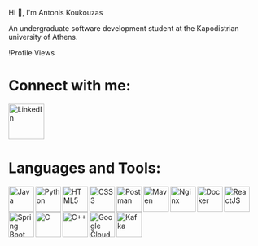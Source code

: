 Hi 👋, I'm Antonis Koukouzas

An undergraduate software development student at the Kapodistrian university of Athens.

!Profile Views

# Connect with me:
[<img align="left" alt="LinkedIn" width="70px" src="https://cdn-icons-png.flaticon.com/512/174/174857.png" />][linkedin]

<br clear="left"/>

[linkedin]: https://www.linkedin.com/in/antonis-koukouzas-39a2a3285/

# Languages and Tools:
<img align="left" alt="Java" width="50px" src="https://cdn.icon-icons.com/icons2/2415/PNG/512/java_original_wordmark_logo_icon_146459.png" />
<img align="left" alt="Python" width="50px" src="https://cdn3.iconfinder.com/data/icons/logos-and-brands-adobe/512/267_Python-512.png" />
<img align="left" alt="HTML5" width="50px" src="https://cdn-icons-png.flaticon.com/512/732/732212.png" />
<img align="left" alt="CSS3" width="50px" src="https://cdn4.iconfinder.com/data/icons/social-media-logos-6/512/121-css3-512.png" />
<img align="left" alt="Postman" width="50px" src="https://assets.stickpng.com/images/62cc1b3a150d5de9a3dad5f7.png" />
<img align="left" alt="Maven" width="50px" src="https://e7.pngegg.com/pngimages/917/651/png-clipart-apache-maven-feathers-tech-companies.png" />
<img align="left" alt="Nginx" width="50px" src="https://w7.pngwing.com/pngs/816/934/png-transparent-nginx-hd-logo-thumbnail.png" />
<img align="left" alt="Docker" width="50px" src="https://www.docker.com/sites/default/files/d8/2019-07/Moby-logo.png" />
<img align="left" alt="ReactJS" width="50px" src=https://w7.pngwing.com/pngs/403/269/png-transparent-react-react-native-logos-brands-in-colors-icon-thumbnail.png" />
<img align="left" alt="Spring Boot" width="50px" src="https://image.pngaaa.com/546/2459546-middle.png" />
<img align="left" alt="C" width="50px" src="https://upload.wikimedia.org/wikipedia/commons/thumb/1/18/C_Programming_Language.svg/695px-C_Programming_Language.svg.png" />
<img align="left" alt="C++" width="50px" src="https://upload.wikimedia.org/wikipedia/commons/thumb/1/18/ISO_C%2B%2B_Logo.svg/1822px-ISO_C%2B%2B_Logo.svg.png" />
<img align="left" alt="Google Cloud" width="50px" src="https://e7.pngegg.com/pngimages/777/274/png-clipart-google-cloud-platform-cloud-computing-microsoft-azure-business-cloud-computing-text-logo.png" />
<img align="left" alt="Kafka" width="50px" src="https://e7.pngegg.com/pngimages/630/547/png-clipart-kafka-vertical-logo-tech-companies-thumbnail.png" />


<br clear="left"/>
